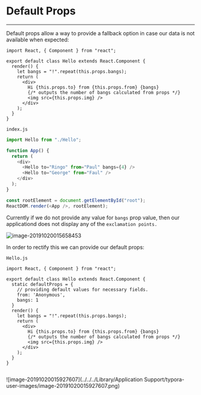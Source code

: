 # Default Props

---------------------------------

Default props allow a way to provide a fallback option in case our data is not available when expected:

```react
import React, { Component } from "react";

export default class Hello extends React.Component {
  render() {
    let bangs = "!".repeat(this.props.bangs);
    return (
      <div>
        Hi {this.props.to} from {this.props.from} {bangs}
        {/* outputs the number of bangs calculated from props */}
        <img src={this.props.img} />
      </div>
    );
  }
}

```

`index.js`

````js
import Hello from "./Hello";

function App() {
  return (
    <div>
      <Hello to="Ringo" from="Paul" bangs={4} />
      <Hello to="George" from="Faul" />
    </div>
  );
}

const rootElement = document.getElementById("root");
ReactDOM.render(<App />, rootElement);

````



Currently if we do not provide any value for `bangs`  prop value, then our applicationd does not display any of the `exclamation points.`

![image-20191020015658453](https://tva1.sinaimg.cn/large/006y8mN6gy1g84mj3mfhrj30e504574e.jpg)



In order to rectify this we can provide our default props:

`Hello.js`

```react
import React, { Component } from "react";

export default class Hello extends React.Component {
  static defaultProps = {
    // providing default values for necessary fields.
    from: 'Anonymous',
    bangs: 1
  }
  render() {
    let bangs = "!".repeat(this.props.bangs);
    return (
      <div>
        Hi {this.props.to} from {this.props.from} {bangs}
        {/* outputs the number of bangs calculated from props */}
        <img src={this.props.img} />
      </div>
    );
  }
}


```

![image-20191020015927607](../../../Library/Application Support/typora-user-images/image-20191020015927607.png)